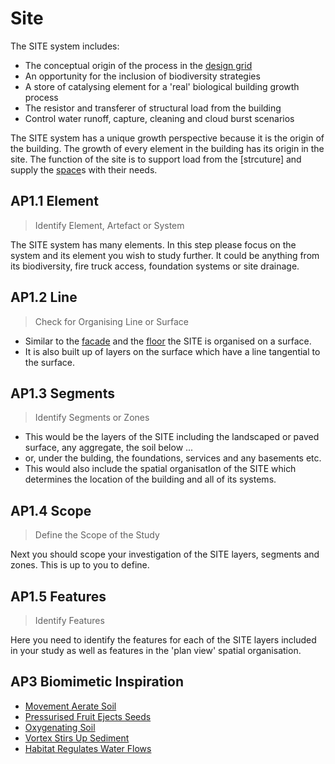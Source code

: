 # Site
The SITE system includes:
* The conceptual origin of the process in the [design grid]
* An opportunity for the inclusion of biodiversity strategies
* A store of catalysing element for a 'real' biological building growth process
* The resistor and transferer of structural load from the building
* Control water runoff, capture, cleaning and cloud burst scenarios

The SITE system has a unique growth perspective because it is the origin of the building. The growth of every element in the building has its origin in the site. The function of the site is to support load from the [strcuture] and supply the [space]s with their needs.

## AP1.1 Element
> Identify Element, Artefact or System

The SITE system has many elements. In this step please focus on the system and its element you wish to study further. It could be anything from its biodiversity, fire truck access, foundation systems or site drainage.

## AP1.2 Line
> Check for Organising Line or Surface

* Similar to the [facade] and the [floor] the SITE is organised on a surface.
* It is also built up of layers on the surface which have a line tangential to the surface.

## AP1.3 Segments
> Identify Segments or Zones

* This would be the layers of the SITE including the landscaped or paved surface, any aggregate, the soil below ...
* or, under the bulding, the foundations, services and any basements etc.
* This would also include the spatial organisatIon of the SITE which determines the location of the building and all of its systems.

## AP1.4 Scope
> Define the Scope of the Study

Next you should scope your investigation of the SITE layers, segments and zones. This is up to you to define.

## AP1.5 Features
> Identify Features

Here you need to identify the features for each of the SITE layers included in your study as well as features in the 'plan view' spatial organisation. 

[site]: /Agile/Systems/Site
[floor]: /Agile/Systems/Floor
[facade]: /Agile/Systems/Facade
[core]: /Agile/Systems/Core
[space]: /Agile/Systems/Space
[structure]: /Agile/Systems/Structure
[services]: /Agile/Systems/Services
[fire]: /Agile/Systems/Fire
[materials]: /Agile/Systems/Materials
[build]: /Agile/Systems/Build

## AP3 Biomimetic Inspiration
* [Movement Aerate Soil](https://asknature.org/strategy/movements-aerate-soil/)
* [Pressurised Fruit Ejects Seeds](https://asknature.org/strategy/pressurized-fruit-ejects-seeds/)
* [Oxygenating Soil](https://asknature.org/strategy/oxygenating-soil/)
* [Vortex Stirs Up Sediment](https://asknature.org/strategy/vortex-stirs-up-sediment/)
* [Habitat Regulates Water Flows](https://asknature.org/strategy/habitat-regulates-water-flows/)


[design grid]: /Agile/Concepts/DesignGrid
